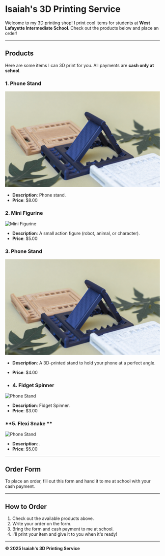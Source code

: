 # **Isaiah's 3D Printing Service**
Welcome to my 3D printing shop! I print cool items for students at **West Lafayette Intermediate School**. Check out the products below and place an order!

---
## **Products**
Here are some items I can 3D print for you. All payments are **cash only at school**.

### **1. Phone Stand**
![Phone Stand](images/phoneStand.jpg)
- **Description**: Phone stand.
- **Price**: $8.00

### **2. Mini Figurine**
![Mini Figurine](images/figurine.jpg)
- **Description**: A small action figure (robot, animal, or character).
- **Price**: $5.00

### **3. Phone Stand**
![Phone Stand](images/phoneStand.jpg)
- **Description**: A 3D-printed stand to hold your phone at a perfect angle.
- **Price**: $4.00

- ### **4. Fidget Spinner**
![Phone Stand](images/fidgetSpinner.jpg)
- **Description**: Fidget Spinner.
- **Price**: $3.00

### **5. Flexi Snake **
![Phone Stand](images/flexiSnake.jpg)
- **Description**: .
- **Price**: $5.00

---
## **Order Form**
To place an order, fill out this form and hand it to me at school with your cash payment.

---
## **How to Order**
1. Check out the available products above.
2. Write your order on the form.
3. Bring the form and cash payment to me at school.
4. I'll print your item and give it to you when it's ready!

---

**© 2025 Isaiah's 3D Printing Service**
